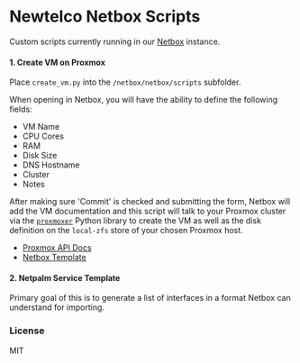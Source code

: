 # Newtelco Netbox Scripts

Custom scripts currently running in our [Netbox](https://github.com/netbox-community/netbox) instance.

#### 1. Create VM on Proxmox

Place `create_vm.py` into the `/netbox/netbox/scripts` subfolder. 

When opening in Netbox, you will have the ability to define the following fields:

- VM Name
- CPU Cores
- RAM
- Disk Size
- DNS Hostname
- Cluster
- Notes

After making sure 'Commit' is checked and submitting the form, Netbox will add the VM documentation and this script will talk to your Proxmox cluster via the [`proxmoxer`](https://pypi.org/project/proxmoxer/) Python library to create the VM as well as the disk definition on the `local-zfs` store of your chosen Proxmox host. 

- [Proxmox API Docs](https://pve.proxmox.com/pve-docs/api-viewer/index.html)
- [Netbox Template](https://github.com/netbox-community/reports/blob/master/scripts/create_vm.py)

#### 2. Netpalm Service Template

Primary goal of this is to generate a list of interfaces in a format Netbox can understand for importing.

### License

MIT
